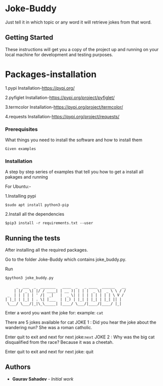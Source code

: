# Joke-Buddy
Just tell it in which topic or any word it will retrieve jokes from that word.

## Getting Started
These instructions will get you a copy of the project up and running on your local machine for development and testing purposes.

# Packages-installation
1.pypi
  Installation-https://pypi.org/

2.pyfiglet
  Installation-https://pypi.org/project/pyfiglet/

3.termcolor
  Installation-https://pypi.org/project/termcolor/

4.requests
  Installation-https://pypi.org/project/requests/

### Prerequisites

What things you need to install the software and how to install them

```
Given examples
```


### Installation

A step by step series of examples that tell you how to get a install all pakages and running

For Ubuntu:-

1.Installing pypi
```
$sudo apt install python3-pip
```
2.Install all the dependencies
```
$pip3 install -r requirements.txt --user
```

## Running the tests
After installing all the required packages.

Go to the folder Joke-Buddy which contains joke_buddy.py.

Run
```
$python3 joke_buddy.py
```
	     _  ___  _  _______   ____  _   _ ____  ______   __
	    | |/ _ \| |/ / ____| | __ )| | | |  _ \|  _ \ \ / /
	 _  | | | | | ' /|  _|   |  _ \| | | | | | | | | \ V / 
	| |_| | |_| | . \| |___  | |_) | |_| | |_| | |_| || |  
	 \___/ \___/|_|\_\_____| |____/ \___/|____/|____/ |_|  
		                                               

Enter a word you want the joke for: example: ```cat```

There are 5 jokes available for cat 
JOKE 1 : Did you hear the joke about the wandering nun? She was a roman catholic.

Enter quit to exit and next for next joke:```next``` 
JOKE 2 : Why was the big cat disqualified from the race? Because it was a cheetah.

Enter quit to exit and next for next joke: quit



## Authors

* **Gaurav Sahadev** - *Initial work*
